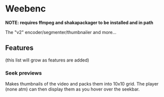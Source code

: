 # Weebenc

**NOTE: requires ffmpeg and shakapackager to be installed and in path**

The "v2" encoder/segmenter/thumbnailer and more...

## Features
(this list will grow as features are added)

### Seek previews
Makes thumbnails of the video and packs them into 10x10 grid. The player (none atm) can then display them as you hover over the seekbar.